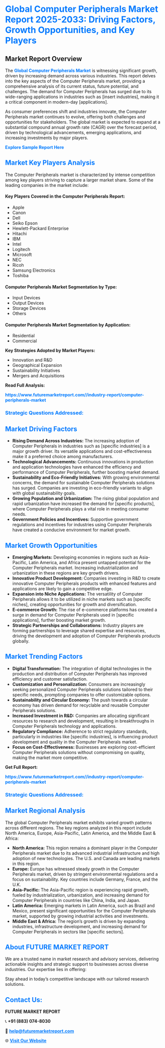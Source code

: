 <h1 style="color: #007BFF;">Global Computer Peripherals Market Report 2025-2033: Driving Factors, Growth Opportunities, and Key Players</h1>

<section id="overview">
<h2>Market Report Overview</h2>
<p>The <a href="https://www.futuremarketreport.com//industry-report/computer-peripherals-market" style="color: #007BFF; text-decoration: none;"><strong>Global Computer Peripherals Market</strong></a> is witnessing significant growth, driven by increasing demand across various industries. This report delves into the key aspects of the Computer Peripherals market, providing a comprehensive analysis of its current status, future potential, and challenges. The demand for Computer Peripherals has surged due to its wide-ranging applications in industries such as [insert industries], making it a critical component in modern-day [applications].</p>
<p>As consumer preferences shift and industries innovate, the Computer Peripherals market continues to evolve, offering both challenges and opportunities for stakeholders. The global market is expected to expand at a substantial compound annual growth rate (CAGR) over the forecast period, driven by technological advancements, emerging applications, and increasing investments by major players.</p>
</section>

<section id="overview">
<p><a href="https://www.futuremarketreport.com//request-sample/reportId=92304" style="color: #007BFF; text-decoration: none;"><strong>Explore Sample Report Here</strong></a></p>
</section>

<section id="key-players">
<h2 style="color: #007BFF;">Market Key Players Analysis</h2>
<p>The Computer Peripherals market is characterized by intense competition among key players striving to capture a larger market share. Some of the leading companies in the market include:</p>
<h4>Key Players Covered in the Computer Peripherals Report:</h4>
<ul><li>Apple</li><li>Canon</li><li>Dell</li><li>Seiko Epson</li><li>Hewlett-Packard Enterprise</li><li>Hitachi</li><li>IBM</li><li>Intel</li><li>Logitech</li><li>Microsoft</li><li>NEC</li><li>Ricoh</li><li>Samsung Electronics</li><li>Toshiba</li></ul>
<h4>Computer Peripherals Market Segmentation by Type:</h4>
<ul><li>Input Devices</li><li>Output Devices</li><li>Storage Devices</li><li>Others</li></ul>

<h4>Computer Peripherals Market Segmentation by Application:</h4>
<ul><li>Residential</li><li>Commercial</li></ul>
<p><strong>Key Strategies Adopted by Market Players:</strong></p>
<ul>
<li>Innovation and R&D</li>
<li>Geographical Expansion</li>
<li>Sustainability Initiatives</li>
<li>Mergers and Acquisitions</li>
</ul>
</section>

<section>
<p><strong>Read Full Analysis: </strong></p><a href="https://www.futuremarketreport.com//industry-report/computer-peripherals-market" style="color: #007BFF; text-decoration: none;"><strong>https://www.futuremarketreport.com//industry-report/computer-peripherals-market</strong></a>
<h3 style="color: #007BFF;">Strategic Questions Addressed:</h3>
</section>

<section id="driving-factors">
<h2 style="color: #007BFF;">Market Driving Factors</h2>
<ul>
<li><strong>Rising Demand Across Industries:</strong> The increasing adoption of Computer Peripherals in industries such as [specific industries] is a major growth driver. Its versatile applications and cost-effectiveness make it a preferred choice among manufacturers.</li>
<li><strong>Technological Advancements:</strong> Continuous innovations in production and application technologies have enhanced the efficiency and performance of Computer Peripherals, further boosting market demand.</li>
<li><strong>Sustainability and Eco-Friendly Initiatives:</strong> With growing environmental concerns, the demand for sustainable Computer Peripherals solutions has surged. Companies are investing in eco-friendly variants to align with global sustainability goals.</li>
<li><strong>Growing Population and Urbanization:</strong> The rising global population and rapid urbanization have increased the demand for [specific products], where Computer Peripherals plays a vital role in meeting consumer needs.</li>
<li><strong>Government Policies and Incentives:</strong> Supportive government regulations and incentives for industries using Computer Peripherals have created a conducive environment for market growth.</li>
</ul>
</section>

<section id="growth-opportunities">
<h2 style="color: #007BFF;">Market Growth Opportunities</h2>
<ul>
<li><strong>Emerging Markets:</strong> Developing economies in regions such as Asia-Pacific, Latin America, and Africa present untapped potential for the Computer Peripherals market. Increasing industrialization and urbanization in these regions are key growth drivers.</li>
<li><strong>Innovative Product Development:</strong> Companies investing in R&D to create innovative Computer Peripherals products with enhanced features and applications are likely to gain a competitive edge.</li>
<li><strong>Expansion into Niche Applications:</strong> The versatility of Computer Peripherals allows it to be utilized in niche markets such as [specific niches], creating opportunities for growth and diversification.</li>
<li><strong>E-commerce Growth:</strong> The rise of e-commerce platforms has created a surge in demand for Computer Peripherals used in [specific applications], further boosting market growth.</li>
<li><strong>Strategic Partnerships and Collaborations:</strong> Industry players are forming partnerships to leverage shared expertise and resources, driving the development and adoption of Computer Peripherals products globally.</li>
</ul>
</section>

<section id="trending-factors">
<h2 style="color: #007BFF;">Market Trending Factors</h2>
<ul>
<li><strong>Digital Transformation:</strong> The integration of digital technologies in the production and distribution of Computer Peripherals has improved efficiency and customer satisfaction.</li>
<li><strong>Customization and Personalization:</strong> Consumers are increasingly seeking personalized Computer Peripherals solutions tailored to their specific needs, prompting companies to offer customizable options.</li>
<li><strong>Sustainability and Circular Economy:</strong> The push towards a circular economy has driven demand for recyclable and reusable Computer Peripherals solutions.</li>
<li><strong>Increased Investment in R&D:</strong> Companies are allocating significant resources to research and development, resulting in breakthroughs in Computer Peripherals technology and applications.</li>
<li><strong>Regulatory Compliance:</strong> Adherence to strict regulatory standards, particularly in industries like [specific industries], is influencing product development and quality in the Computer Peripherals market.</li>
<li><strong>Focus on Cost-Effectiveness:</strong> Businesses are exploring cost-efficient Computer Peripherals solutions without compromising on quality, making the market more competitive.</li>
</ul>
</section>

<section>
<p><strong>Get Full Report: </strong></p><a href="https://www.futuremarketreport.com//industry-report/computer-peripherals-market" style="color: #007BFF; text-decoration: none;"><strong>https://www.futuremarketreport.com//industry-report/computer-peripherals-market</strong></a>
<h3 style="color: #007BFF;">Strategic Questions Addressed:</h3>
</section>


<section id="regional-analysis">
<h2 style="color: #007BFF;">Market Regional Analysis</h2>
<p>The global Computer Peripherals market exhibits varied growth patterns across different regions. The key regions analyzed in this report include North America, Europe, Asia-Pacific, Latin America, and the Middle East & Africa:</p>
<ul>
<li><strong>North America:</strong> This region remains a dominant player in the Computer Peripherals market due to its advanced industrial infrastructure and high adoption of new technologies. The U.S. and Canada are leading markets in this region.</li>
<li><strong>Europe:</strong> Europe has witnessed steady growth in the Computer Peripherals market, driven by stringent environmental regulations and a focus on sustainability. Key countries include Germany, France, and the U.K.</li>
<li><strong>Asia-Pacific:</strong> The Asia-Pacific region is experiencing rapid growth, fueled by industrialization, urbanization, and increasing demand for Computer Peripherals in countries like China, India, and Japan.</li>
<li><strong>Latin America:</strong> Emerging markets in Latin America, such as Brazil and Mexico, present significant opportunities for the Computer Peripherals market, supported by growing industrial activities and investments.</li>
<li><strong>Middle East & Africa:</strong> The region’s growth is driven by expanding industries, infrastructure development, and increasing demand for Computer Peripherals in sectors like [specific sectors].</li>
</ul>
</section>

<footer>
<h2 style="color: #007BFF;">About FUTURE MARKET REPORT</h2>
<p>We are a trusted name in market research and advisory services, delivering actionable insights and strategic support to businesses across diverse industries. Our expertise lies in offering:</p>

<p>Stay ahead in today’s competitive landscape with our tailored research solutions.</p>

<h2 style="color: #007BFF;">Contact Us:</h2>
<p><strong>FUTURE MARKET REPORT</strong></p>
<p>📞 <strong>+91 (883) 074-8030</strong></p>
<p>📧 <strong><a href="mailto:help@futuremarketreport.com" style="color: #007BFF;">help@futuremarketreport.com</a></strong></p>
<p>🌐 <strong><a href="https://www.futuremarketreport.com/" style="color: #007BFF;">Visit Our Website</a></strong></p>
</footer>
